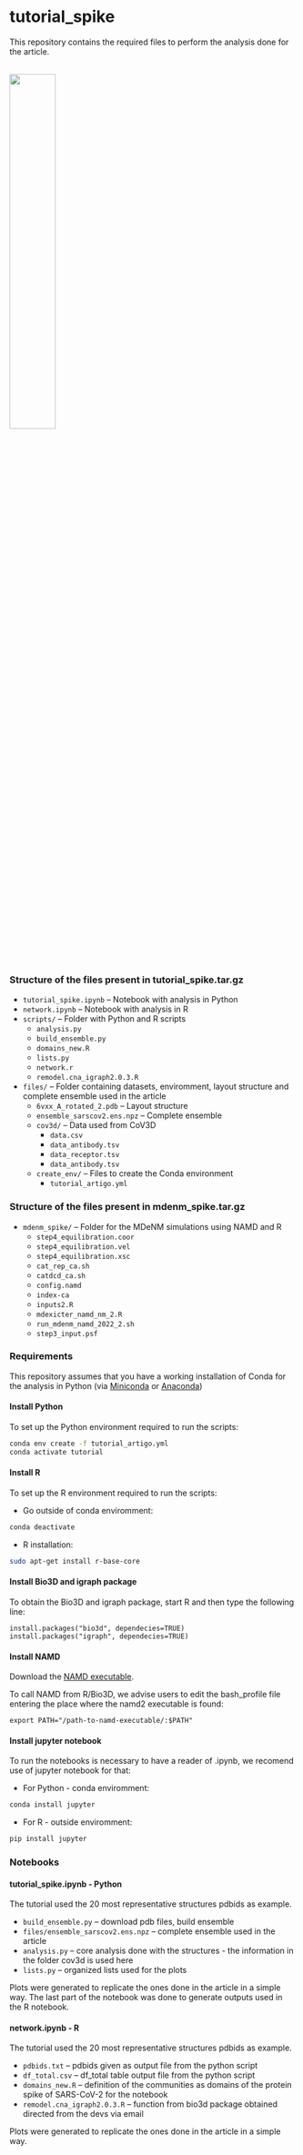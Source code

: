 # tutorial_spike

This repository contains the required files to perform the analysis done for the article. 
<br> <br>

<p align="left">
  <img src="cluster.gif" width="40%">
</p>

### **Structure of the files present in tutorial_spike.tar.gz**

- `tutorial_spike.ipynb` – Notebook with analysis in Python  
- `network.ipynb` – Notebook with analysis in R  
- `scripts/` – Folder with Python and R scripts  
  - `analysis.py`  
  - `build_ensemble.py`  
  - `domains_new.R`  
  - `lists.py`  
  - `network.r`  
  - `remodel.cna_igraph2.0.3.R`  
- `files/` – Folder containing datasets, enviromment, layout structure and complete ensemble used in the article  
  - `6vxx_A_rotated_2.pdb` – Layout structure
  - `ensemble_sarscov2.ens.npz` – Complete ensemble 
  - `cov3d/` – Data used from CoV3D  
    - `data.csv`  
    - `data_antibody.tsv`  
    - `data_receptor.tsv`  
    - `data_antibody.tsv`  
  - `create_env/` – Files to create the Conda environment  
    - `tutorial_artigo.yml`  


### **Structure of the files present in mdenm_spike.tar.gz**
- `mdenm_spike/` – Folder for the MDeNM simulations using NAMD and R  
  - `step4_equilibration.coor`  
  - `step4_equilibration.vel`  
  - `step4_equilibration.xsc`  
  - `cat_rep_ca.sh`  
  - `catdcd_ca.sh`  
  - `config.namd`  
  - `index-ca`  
  - `inputs2.R`  
  - `mdexicter_namd_nm_2.R`  
  - `run_mdenm_namd_2022_2.sh`  
  - `step3_input.psf`  



### **Requirements** 

This repository assumes that you have a working installation of Conda for the analysis in Python (via [Miniconda](https://docs.conda.io/en/latest/miniconda.html) or [Anaconda](https://www.anaconda.com/))


#### **Install Python** 

To set up the Python environment required to run the scripts:

```bash
conda env create -f tutorial_artigo.yml
conda activate tutorial
```

#### **Install R** 

To set up the R environment required to run the scripts:

- Go outside of conda enviromment:

```bash
conda deactivate
```

- R installation:
```bash
sudo apt-get install r-base-core
```

#### **Install Bio3D and igraph package**
To obtain the Bio3D and igraph package, start R and then type the following line:

```{r, eval = FALSE}
install.packages("bio3d", dependecies=TRUE)
install.packages("igraph", dependecies=TRUE)
```

#### **Install NAMD** 
Download the [NAMD executable](http://www.ks.uiuc.edu/Development/Download/download.cgi?PackageName=NAMD). 

To call NAMD from R/Bio3D, we advise users to edit the bash_profile file entering the place where the namd2 executable is found:

```{r, eval = FALSE}
export PATH="/path-to-namd-executable/:$PATH" 
```

#### **Install jupyter notebook**
To run the notebooks is necessary to have a reader of .ipynb, we recomend use of jupyter notebook for that:

- For Python - conda enviromment:

```bash
conda install jupyter
```

- For R - outside enviromment:

```bash
pip install jupyter
```  


### Notebooks

#### tutorial_spike.ipynb - Python
The tutorial used the 20 most representative structures pdbids as example.

- `build_ensemble.py` – download pdb files, build ensemble
- `files/ensemble_sarscov2.ens.npz` – complete ensemble used in the article
- `analysis.py` – core analysis done with the structures - the information in the folder cov3d is used here
- `lists.py` – organized lists used for the plots 
 
Plots were generated to replicate the ones done in the article in a simple way. 
The last part of the notebook was done to generate outputs used in the R notebook.

#### network.ipynb - R
The tutorial used the 20 most representative structures pdbids as example.

- `pdbids.txt` – pdbids given as output file from the python script
- `df_total.csv` – df_total table output file from the python script
- `domains_new.R` – definition of the communities as domains of the protein spike of SARS-CoV-2 for the notebook
- `remodel.cna_igraph2.0.3.R` – function from bio3d package obtained directed from the devs via email

Plots were generated to replicate the ones done in the article in a simple way. 



